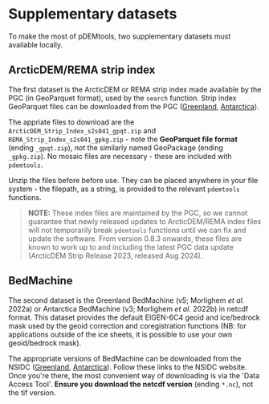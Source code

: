 # Supplementary datasets

To make the most of pDEMtools, two supplementary datasets must available locally.

## ArcticDEM/REMA strip index

The first dataset is the ArcticDEM or REMA strip index made available by the PGC  (in GeoParquet format), used by the `search` function. Strip index GeoParquet files can be downloaded from the PGC ([Greenland](https://data.pgc.umn.edu/elev/dem/setsm/ArcticDEM/indexes/), [Antarctica](https://data.pgc.umn.edu/elev/dem/setsm/REMA/indexes/)). 

The appriate files to download are the `ArcticDEM_Strip_Index_s2s041_gpqt.zip` and `REMA_Strip_Index_s2s041_gpkg.zip` - note the __GeoParquet file format__ (ending `_gpqt.zip`), *not* the similarly named GeoPackage (ending `_gpkg.zip`). No mosaic files are necessary - these are included with `pdemtools`. 

Unzip the files before before use. They can be placed anywhere in your file system - the filepath, as a string, is provided to the relevant `pdemtools` functions.

> __NOTE:__ These index files are maintained by the PGC, so we cannot guarantee that newly released updates to ArcticDEM/REMA index files will not temporarily break `pdemtools` functions until we can fix and update the software. From version 0.8.3 onwards, these files are known to work up to and including the latest PGC data update (ArcticDEM Strip Release 2023, released Aug 2024).

## BedMachine

The second dataset is the Greenland BedMachine (v5; Morlighem _et al._ 2022a) or Antarctica BedMachine (v3; Morlighem _et al._ 2022b) in netcdf format. This dataset provides the default EIGEN-6C4 geoid and ice/bedrock mask used by the geoid correction and coregistration functions (NB: for applications outside of the ice sheets, it is possible to use your own geoid/bedrock mask). 

The appropriate versions of BedMachine can be downloaded from the NSIDC ([Greenland](https://nsidc.org/data/idbmg4/versions/5), [Antarctica](https://nsidc.org/data/nsidc-0756/versions/3)). Follow these links to the NSIDC website. Once you're there, the most convenient way of downloading is via the 'Data Access Tool'. __Ensure you download the netcdf version__ (ending `*.nc`), not the tif version.

